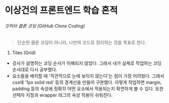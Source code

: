 # 이상건의 프론트엔드 학습 흔적

###### 깃허브 클론 코딩 (GitHub Clone Coding)

> 단순한 클론 코딩이 아니라, 나만의 코드로 정리하는 것을 목표로 한다.

1. Tiles (Grid)

- 강사가 설명하는 코딩 순서가 이해되지 않았다. 그래서 내가 실제로 작업하는 코딩 순서대로 다시 공부했다.
- 요소들을 배치할 때 '직관적으로 눈에 보이지 않는다'는 점이 가장 어려웠다. 그래서 css에 '1px solid red' 등의 경계선을 만들어 구분했다. 이렇게 작업하면 margin, padding 등의 속성에 정확히 어떤 요소에서 적용되는지 확연하게 볼 수 있다. 또한 선택자 지정과 wrapper 태그의 속성 적용이 쉬워진다.
